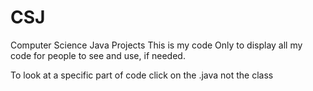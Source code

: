 # CSJ
Computer Science Java Projects
This is my code Only to display all my code for people to see and use, if needed.

To look at a specific part of code click on the .java  not the class
